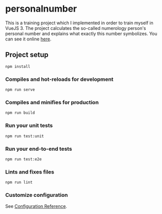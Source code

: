 # personalnumber

This is a training project which I implemented in order to train myself in VueJS 3. The project 
calculates the so-called numerology person's personal number and explains what exactly this number symbolizes.
You can see it online [here](https://gonaumov.github.io/personalnumber/).

## Project setup
```
npm install
```

### Compiles and hot-reloads for development
```
npm run serve
```

### Compiles and minifies for production
```
npm run build
```

### Run your unit tests
```
npm run test:unit
```

### Run your end-to-end tests
```
npm run test:e2e
```

### Lints and fixes files
```
npm run lint
```

### Customize configuration
See [Configuration Reference](https://cli.vuejs.org/config/).
